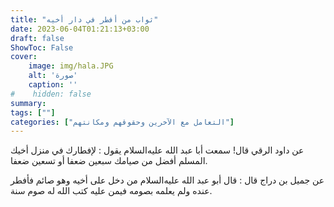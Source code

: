 ```yaml
---
title: "ثواب من أفطر في دار أخيه"
date: 2023-06-04T01:21:13+03:00
draft: false
ShowToc: False
cover:
    image: img/hala.JPG
    alt: 'صورة'
    caption: ''
#    hidden: false
summary: 
tags: [""]
categories: ["التعامل مع الآخرين وحقوقهم ومكانتهم"]
---
```

عن داود الرقي قال! سمعت أبا عبد الله عليه‌السلام يقول : لإفطارك
في منزل أخيك المسلم أفضل من صيامك سبعين ضعفا أو تسعين ضعفا.

عن جميل بن دراج قال : قال أبو عبد الله عليه‌السلام من دخل على
أخيه وهو صائم فأفطر عنده ولم يعلمه بصومه فيمن عليه كتب الله له
صوم سنة.

